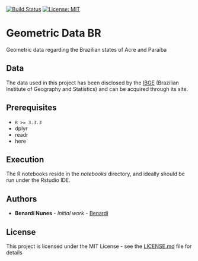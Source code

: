 [![Build Status](https://img.shields.io/badge/R%3E%3D-3.3.3-6666ff.svg)](https://cran.r-project.org/doc/FAQ/R-FAQ.html)
[![License: MIT](https://img.shields.io/badge/License-MIT-yellow.svg)](https://opensource.org/licenses/MIT)

# Geometric Data BR
Geometric data regarding the Brazilian states of Acre and Paraíba 

## Data

The data used in this project has been disclosed by the [IBGE](https://mapas.ibge.gov.br/bases-e-referenciais/bases-cartograficas/malhas-digitais.html) (Brazilian Institute of Geography and Statistics) and  can be acquired through its site.


## Prerequisites

* `R >= 3.3.3`
* dplyr
* readr
* here

## Execution

The R notebooks reside in the *notebooks* directory, and ideally should be run under the Rstudio IDE.

## Authors

* **Benardi Nunes** - *Initial work* - [Benardi](https://github.com/Benardi)

## License

This project is licensed under the MIT License - see the [LICENSE.md](LICENSE.md) file for details


